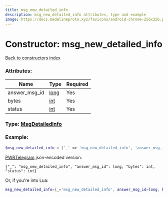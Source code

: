 ```yaml
---
title: msg_new_detailed_info
description: msg_new_detailed_info attributes, type and example
image: https://docs.madelineproto.xyz/favicons/android-chrome-256x256.png
---
```

# Constructor: msg\_new\_detailed\_info  
[Back to constructors index](index.md)



### Attributes:

| Name     |    Type       | Required |
|----------|---------------|----------|
|answer\_msg\_id|[long](../types/long.md) | Yes|
|bytes|[int](../types/int.md) | Yes|
|status|[int](../types/int.md) | Yes|



### Type: [MsgDetailedInfo](../types/MsgDetailedInfo.md)


### Example:

```php
$msg_new_detailed_info = ['_' => 'msg_new_detailed_info', 'answer_msg_id' => long, 'bytes' => int, 'status' => int];
```  

[PWRTelegram](https://pwrtelegram.xyz) json-encoded version:

```
{"_": "msg_new_detailed_info", "answer_msg_id": long, "bytes": int, "status": int}
```


Or, if you're into Lua:

```lua
msg_new_detailed_info={_='msg_new_detailed_info', answer_msg_id=long, bytes=int, status=int}

```


